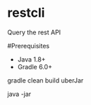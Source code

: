 # restcli
Query the rest API 

#Prerequisites
 * Java 1.8+
 * Gradle 6.0+
 
 gradle clean build uberJar
 
 java -jar 